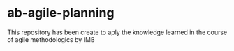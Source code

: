 # ab-agile-planning
This repository has been create to aply the knowledge learned in the course of agile methodologics by IMB 
